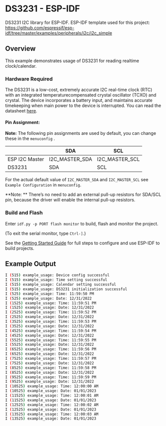# DS3231 - ESP-IDF

DS3231 I2C library for ESP-IDF.
ESP-IDF template used for this project: https://github.com/espressif/esp-idf/tree/master/examples/peripherals/i2c/i2c_simple

## Overview

This example demonstrates usage of DS3231 for reading realtime clock/calendar.

### Hardware Required

The DS3231 is a low-cost, extremely accurate I2C real-time clock (RTC) with an integrated temperaturecompensated crystal oscillator (TCXO) and crystal. The device incorporates a battery input, and maintains accurate timekeeping when main power to the device is interrupted. You can read the datasheet [here](https://www.analog.com/media/en/technical-documentation/data-sheets/DS3231.pdf).

#### Pin Assignment:

**Note:** The following pin assignments are used by default, you can change these in the `menuconfig` .

|                  | SDA            | SCL            |
| ---------------- | -------------- | -------------- |
| ESP I2C Master   | I2C_MASTER_SDA | I2C_MASTER_SCL |
| DS3231           | SDA            | SCL            |


For the actual default value of `I2C_MASTER_SDA` and `I2C_MASTER_SCL` see `Example Configuration` in `menuconfig`.

**Note: ** There’s no need to add an external pull-up resistors for SDA/SCL pin, because the driver will enable the internal pull-up resistors.

### Build and Flash

Enter `idf.py -p PORT flash monitor` to build, flash and monitor the project.

(To exit the serial monitor, type ``Ctrl-]``.)

See the [Getting Started Guide](https://docs.espressif.com/projects/esp-idf/en/latest/get-started/index.html) for full steps to configure and use ESP-IDF to build projects.

## Example Output

```bash
I (515) example_usage: Device config successful
I (515) example_usage: Time setting successful
I (515) example_usage: Calendar setting successful
I (515) example_usage: DS3231 initialization successful
I (525) example_usage: Time: 11:59:50 PM
I (525) example_usage: Date: 12/31/2022
I (1525) example_usage: Time: 11:59:51 PM
I (1525) example_usage: Date: 12/31/2022
I (2525) example_usage: Time: 11:59:52 PM
I (2525) example_usage: Date: 12/31/2022
I (3525) example_usage: Time: 11:59:53 PM
I (3525) example_usage: Date: 12/31/2022
I (4525) example_usage: Time: 11:59:54 PM
I (4525) example_usage: Date: 12/31/2022
I (5525) example_usage: Time: 11:59:55 PM
I (5525) example_usage: Date: 12/31/2022
I (6525) example_usage: Time: 11:59:56 PM
I (6525) example_usage: Date: 12/31/2022
I (7525) example_usage: Time: 11:59:57 PM
I (7525) example_usage: Date: 12/31/2022
I (8525) example_usage: Time: 11:59:58 PM
I (8525) example_usage: Date: 12/31/2022
I (9525) example_usage: Time: 11:59:59 PM
I (9525) example_usage: Date: 12/31/2022
I (10525) example_usage: Time: 12:00:00 AM
I (10525) example_usage: Date: 01/01/2023
I (11525) example_usage: Time: 12:00:01 AM
I (11525) example_usage: Date: 01/01/2023
I (12525) example_usage: Time: 12:00:02 AM
I (12525) example_usage: Date: 01/01/2023
I (13525) example_usage: Time: 12:00:03 AM
I (13525) example_usage: Date: 01/01/2023
```